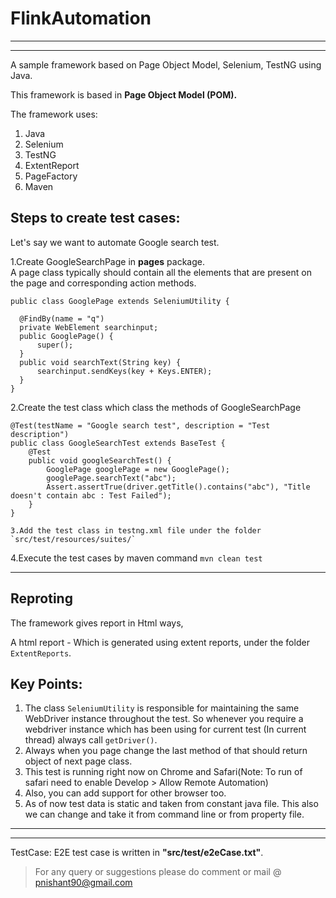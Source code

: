 # FlinkAutomation

---

---
A sample framework based on Page Object Model, Selenium, TestNG using Java.

This framework is based in **Page Object Model (POM).**

The framework uses:

1. Java
2. Selenium
3. TestNG
4. ExtentReport
5. PageFactory
6. Maven


Steps to create test cases:
----
Let's say we want to automate Google search test.

1.Create GoogleSearchPage in **pages** package.  
A page class typically should contain all the elements that are present on the page and corresponding action methods.

  ```
  public class GooglePage extends SeleniumUtility {
	
	@FindBy(name = "q")
	private WebElement searchinput;
	public GooglePage() {
		super();
	}
	public void searchText(String key) {
		searchinput.sendKeys(key + Keys.ENTER);
	}
}
```

2.Create the test class which class the methods of GoogleSearchPage

```
@Test(testName = "Google search test", description = "Test description")
public class GoogleSearchTest extends BaseTest {
	@Test
	public void googleSearchTest() {
		GooglePage googlePage = new GooglePage();
		googlePage.searchText("abc");
		Assert.assertTrue(driver.getTitle().contains("abc"), "Title doesn't contain abc : Test Failed");
	}
}

3.Add the test class in testng.xml file under the folder `src/test/resources/suites/`

```
<suite name="Suite">
	<listeners></listeners>
	<test thread-count="5" name="Test" parallel="classes">
		<classes>
			<class name="example.example.tests.GoogleSearchTest" /> 

4.Execute the test cases by maven command `mvn clean test`

---

Reproting
---
The framework gives report in Html ways,

A html report - Which is generated using extent reports, under the folder `ExtentReports`.


Key Points:
---

1. The class `SeleniumUtility` is responsible for maintaining the same WebDriver instance throughout the test. So whenever you require a webdriver instance which has been using for current test (In current thread) always call `getDriver()`.
2. Always when you page change the last method of that should return object of next page class.
3. This test is running right now on Chrome and Safari(Note: To run of safari need to enable Develop > Allow Remote Automation)
4. Also, you can add support for other browser too.
5. As of now test data is static and taken from constant java file. This also we can change and take it from command line or from property file.
---
---
TestCase: E2E test case is written in <b>"src/test/e2eCase.txt"</b>.


>For any query or suggestions please do comment or mail @ pnishant90@gmail.com 